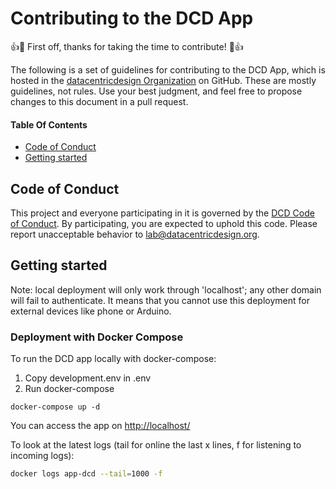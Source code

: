 # Contributing to the DCD App

👍🎉 First off, thanks for taking the time to contribute! 🎉👍

The following is a set of guidelines for contributing to the DCD App, which is hosted in the [datacentricdesign Organization](https://github.com/datacentricdesign) on GitHub. These are mostly guidelines, not rules. Use your best judgment, and feel free to propose changes to this document in a pull request.

#### Table Of Contents

* [Code of Conduct](#code-of-conduct)
* [Getting started](#getting-started)

## Code of Conduct

This project and everyone participating in it is governed by the [DCD Code of Conduct](CODE_OF_CONDUCT.md). By participating, you are expected to uphold this code. Please report unacceptable behavior to [lab@datacentricdesign.org](mailto:lab@datacentricdesign.org).

## Getting started

Note: local deployment will only work through 'localhost'; any other domain will fail to authenticate.
It means that you cannot use this deployment for external devices like phone or Arduino.

### Deployment with Docker Compose

To run the DCD app locally with docker-compose:

1. Copy development.env in .env
2. Run docker-compose

```
docker-compose up -d
```

You can access the app on [http://localhost/](http://localhost/)

To look at the latest logs (tail for online the last x lines, f for listening to incoming logs):

```sh
docker logs app-dcd --tail=1000 -f
```
